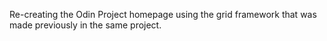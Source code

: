 Re-creating the Odin Project homepage using the grid framework that was made previously in the same project.